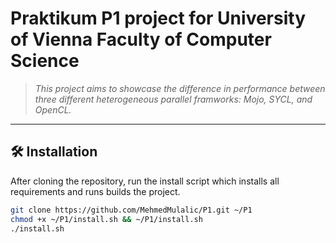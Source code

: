 # Praktikum P1 project for University of Vienna Faculty of Computer Science

> *This project aims to showcase the difference in performance between three different heterogeneous parallel framworks: Mojo, SYCL, and OpenCL.*

---

## 🛠 Installation

After cloning the repository, run the install script which installs all requirements and runs builds the project.

```bash
git clone https://github.com/MehmedMulalic/P1.git ~/P1
chmod +x ~/P1/install.sh && ~/P1/install.sh
./install.sh
```

